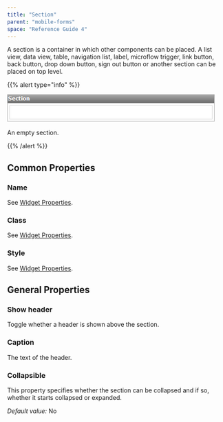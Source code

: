```yaml
---
title: "Section"
parent: "mobile-forms"
space: "Reference Guide 4"
---
```

A section is a container in which other components can be placed. A list view, data view, table, navigation list, label, microflow trigger, link button, back button, drop down button, sign out button or another section can be placed on top level.

{{% alert type="info" %}}

![](attachments/4194320/4325377.png)

An empty section.

{{% /alert %}}

## Common Properties

### Name

See [Widget Properties](widget-properties).

### Class

See [Widget Properties](widget-properties).

### Style

See [Widget Properties](widget-properties).

## General Properties

### Show header

Toggle whether a header is shown above the section.

### Caption

The text of the header.

### Collapsible

This property specifies whether the section can be collapsed and if so, whether it starts collapsed or expanded.

_Default value:_ No

